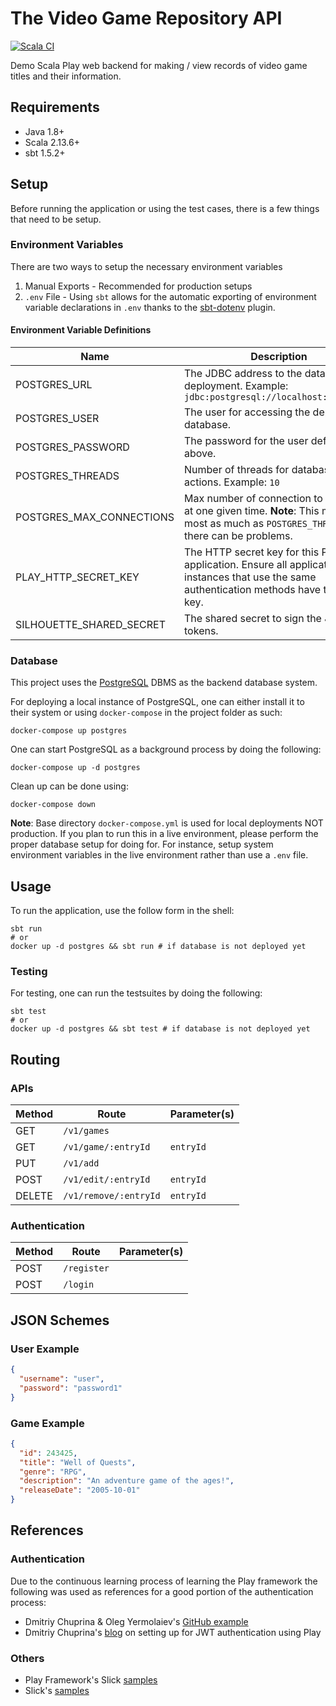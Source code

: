 # The Video Game Repository API

[![Scala CI](https://github.com/michael-valdron/tvgr-api/actions/workflows/scala.yml/badge.svg)](https://github.com/michael-valdron/tvgr-api/actions/workflows/scala.yml)

Demo Scala Play web backend for making / view records of 
video game titles and their information.

## Requirements

- Java 1.8+
- Scala 2.13.6+
- sbt 1.5.2+

## Setup

Before running the application or using the test cases, there
is a few things that need to be setup.

### Environment Variables

There are two ways to setup the necessary environment variables

1. Manual Exports - Recommended for production setups
2. `.env` File - Using `sbt` allows for the automatic 
exporting of environment variable declarations in `.env`
thanks to the
[sbt-dotenv](https://github.com/mefellows/sbt-dotenv) plugin.

#### Environment Variable Definitions
|           Name           |           Description                       |
|--------------------------|---------------------------------------------|
| POSTGRES_URL             | The JDBC address to the database deployment. Example: `jdbc:postgresql://localhost:5432/mydb`|
| POSTGRES_USER            | The user for accessing the deployed database. |
| POSTGRES_PASSWORD        | The password for the user defined above.      |
| POSTGRES_THREADS         | Number of threads for database actions. Example: `10` |
| POSTGRES_MAX_CONNECTIONS | Max number of connection to database at one given time. **Note**: This must be at most as much as `POSTGRES_THREADS` or there can be problems. 
| PLAY_HTTP_SECRET_KEY     | The HTTP secret key for this Play application. Ensure all application instances that use the same authentication methods have the same key. |
| SILHOUETTE_SHARED_SECRET | The shared secret to sign the JWT tokens.     |

### Database

This project uses the 
[PostgreSQL](https://www.postgresql.org/) DBMS as the backend
database system.

For deploying a local instance of PostgreSQL, one can either
install it to their system or using `docker-compose` in
the project folder as such:

```shell
docker-compose up postgres
```

One can start PostgreSQL as a background process by doing
the following:

```shell
docker-compose up -d postgres
```

Clean up can be done using:

```shell
docker-compose down
```

**Note**: Base directory `docker-compose.yml` is used for
local deployments NOT production. If you plan to run this
in a live environment, please perform the proper database
setup for doing for. For instance, setup system environment
variables in the live environment rather than use a `.env`
file.

## Usage
To run the application, use the follow form in the shell:

```shell
sbt run
# or 
docker up -d postgres && sbt run # if database is not deployed yet
```

### Testing

For testing, one can run the testsuites by doing the following:

```shell
sbt test
# or 
docker up -d postgres && sbt test # if database is not deployed yet
```

## Routing
### APIs
| Method |    Route             | Parameter(s) |
|--------|----------------------|--------------|
|  GET   |     `/v1/games`      |              |
|  GET   |  `/v1/game/:entryId` |   `entryId`  |
|  PUT   |  `/v1/add`           |              |
|  POST  |  `/v1/edit/:entryId` |   `entryId`  |
| DELETE | `/v1/remove/:entryId`|   `entryId`  |

### Authentication

| Method |    Route             | Parameter(s) |
|--------|----------------------|--------------|
|  POST  |     `/register`      |              |
|  POST  |   `/login`           |              |

## JSON Schemes

### User Example

```json
{
  "username": "user",
  "password": "password1"
}
```

### Game Example

```json
{
  "id": 243425,
  "title": "Well of Quests",
  "genre": "RPG",
  "description": "An adventure game of the ages!",
  "releaseDate": "2005-10-01"
}
```

## References

### Authentication

Due to the continuous learning process of learning 
the Play framework the following was used as references
for a good portion of the authentication process:
- Dmitriy Chuprina & Oleg Yermolaiev's [GitHub example](https://github.com/sysgears/auth-with-play-silhouette-example)
- Dmitriy Chuprina's [blog](https://sysgears.com/articles/how-to-create-restful-api-with-scala-play-silhouette-and-slick/) 
on setting up for JWT authentication using Play

### Others
- Play Framework's Slick [samples](https://github.com/playframework/play-slick/tree/master/samples)
- Slick's [samples](https://github.com/slick/slick/tree/main/samples)

